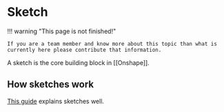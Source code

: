 # Sketch

!!! warning "This page is not finished!"

    If you are a team member and know more about this topic than what is currently here please contribute that information.

A sketch is the core building block in [[Onshape]].

## How sketches work

[This guide](https://frcdesign.org/learning-course/stage0/0D/theory/) explains sketches well.